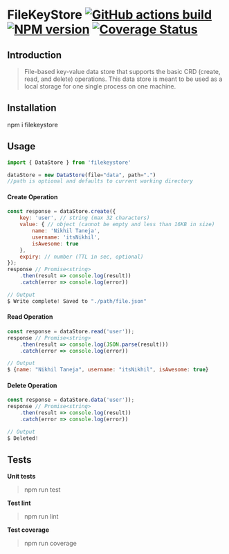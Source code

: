 # FileKeyStore [![GitHub actions build][build-image]][github-url] [![NPM version][npm-image]][npm-url] [![Coverage Status][coverage-image]][npm-url]


[npm-image]:      https://img.shields.io/npm/v/filekeystore.svg
[build-image]:    https://github.com/itsnikhil/filekeystore/workflows/CI%20Pipeline/badge.svg
[build-image]:    https://github.com/itsnikhil/filekeystore/workflows/CI%20Pipeline/badge.svg
[coverage-image]: https://coveralls.io/repos/github/itsnikhil/filekeystore/badge.svg?branch=master
[npm-url]:        https://npmjs.org/package/filekeystore
[github-url]:     https://github.com/itsnikhil/filekeystore

## Introduction

> File-based key-value data store that supports the basic CRD (create, read, and delete) operations. This data store is meant to be used as a local storage for one single process on one machine.

## Installation

npm i filekeystore


## Usage
```js
import { DataStore } from 'filekeystore'

dataStore = new DataStore(file="data", path=".") 
//path is optional and defaults to current working directory
```

#### Create Operation
```js
const response = dataStore.create({
    key: 'user', // string (max 32 characters)
    value: { // object (cannot be empty and less than 16KB in size)
        name: 'Nikhil Taneja',
        username: 'itsNikhil',
        isAwesome: true
    },
    expiry: // number (TTL in sec, optional)
});
response // Promise<string>
    .then(result => console.log(result))
    .catch(error => console.log(error))

// Output
$ Write complete! Saved to "./path/file.json"
```

#### Read Operation
```js
const response = dataStore.read('user'));
response // Promise<string>
    .then(result => console.log(JSON.parse(result)))
    .catch(error => console.log(error))

// Output
$ {name: "Nikhil Taneja", username: "itsNikhil", isAwesome: true}
```

#### Delete Operation
```js
const response = dataStore.data('user'));
response // Promise<string>
    .then(result => console.log(result))
    .catch(error => console.log(error))

// Output
$ Deleted!
```

## Tests

**Unit tests**
> npm run test

**Test lint**
> npm run lint

**Test coverage**
> npm run coverage
